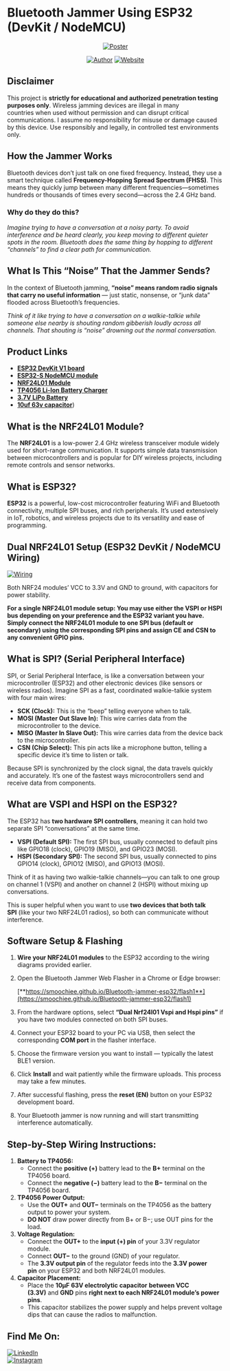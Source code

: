 # Bluetooth Jammer Using ESP32 (DevKit / NodeMCU)

<p align="center">
<a href="#"><img title="Poster" src="Poster.png"></a>
</p>
<p align="center">
<a href="https://github.com/vxnuprasad"><img title="Author" src="https://img.shields.io/badge/Author-Vishnu-yellow.svg?style=for-the-badge&logo=github"></a>
<a href="[https://interncrafters.netlify.app/](https://vxnuprasad.github.io/)"><img title="Website" src="https://img.shields.io/badge/Website-vxnuprasad-green.svg?style=for-the-badge&logo=sites"></a>
</p>

## Disclaimer
This project is **strictly for educational and authorized penetration testing purposes only**. Wireless jamming devices are illegal in many countries when used without permission and can disrupt critical communications. I assume no responsibility for misuse or damage caused by this device. Use responsibly and legally, in controlled test environments only.

## **How the Jammer Works**

Bluetooth devices don’t just talk on one fixed frequency. Instead, they use a smart technique called **Frequency-Hopping Spread Spectrum (FHSS)**. This means they quickly jump between many different frequencies—sometimes hundreds or thousands of times every second—across the 2.4 GHz band.

### **Why do they do this?**

 *Imagine trying to have a conversation at a noisy party. To avoid interference and be heard clearly, you keep moving to different quieter spots in the room. Bluetooth does the same thing by hopping to different “channels” to find a clear path for communication.*

 ## What Is This “Noise” That the Jammer Sends?

In the context of Bluetooth jamming, **“noise” means random radio signals that carry no useful information** — just static, nonsense, or “junk data” flooded across Bluetooth’s frequencies.

*Think of it like trying to have a conversation on a walkie-talkie while someone else nearby is shouting random gibberish loudly across all channels. That shouting is “noise” drowning out the normal conversation.*

## Product Links

- [**ESP32 DevKit V1 board**]([https://www.amazon.in/dp/B07Q576VWZ](https://robu.in/product/esp32-38pin-development-board-wifibluetooth-ultra-low-power-consumption-dual-core/))
- [**ESP32-S NodeMCU module**]([https://www.amazon.in/dp/B081V735Y5](https://robu.in/product/esp32-38pin-development-board-wifibluetooth-ultra-low-power-consumption-dual-core/))
- [**NRF24L01 Module**]([https://www.amazon.in/dp/B07Q435TGK](https://robu.in/product/2-4ghz-nrf24l01palna-sma-antenna-wireless-transceiver-communication-module-1km/))
- [**TP4056 Li-Ion Battery Charger**]([https://www.amazon.in/dp/B07QK1BY5P](https://robu.in/product/tp4056-1a-li-ion-lithium-battery-charging-module-mini-usb/))
- [**3.7V LiPo Battery**]([https://www.amazon.in/dp/B07DWYXJGP](https://robu.in/product/450mah-pcm-protected-micro-li-po-battery/))
- [**10uf 63v capacitor**]([https://robu.in/product/10uf-63v-electrolytic-capacitor-pack-of-10/))

## What is the NRF24L01 Module?

The **NRF24L01** is a low-power 2.4 GHz wireless transceiver module widely used for short-range communication. It supports simple data transmission between microcontrollers and is popular for DIY wireless projects, including remote controls and sensor networks.

## What is ESP32?

**ESP32** is a powerful, low-cost microcontroller featuring WiFi and Bluetooth connectivity, multiple SPI buses, and rich peripherals. It’s used extensively in IoT, robotics, and wireless projects due to its versatility and ease of programming.

## Dual NRF24L01 Setup (ESP32 DevKit / NodeMCU Wiring)
<a href="#"><img title="Wiring" src="Wiring.png"></a>

Both NRF24 modules’ VCC to 3.3V and GND to ground, with capacitors for power stability.

**For a single NRF24L01 module setup: You may use either the VSPI or HSPI bus depending on your preference and the ESP32 variant you have. Simply connect the NRF24L01 module to one SPI bus (default or secondary) using the corresponding SPI pins and assign CE and CSN to any convenient GPIO pins.**

## What is SPI? (Serial Peripheral Interface)

SPI, or Serial Peripheral Interface, is like a conversation between your microcontroller (ESP32) and other electronic devices (like sensors or wireless radios). Imagine SPI as a fast, coordinated walkie-talkie system with four main wires:

- **SCK (Clock):** This is the “beep” telling everyone when to talk.
- **MOSI (Master Out Slave In):** This wire carries data from the microcontroller to the device.
- **MISO (Master In Slave Out):** This wire carries data from the device back to the microcontroller.
- **CSN (Chip Select):** This pin acts like a microphone button, telling a specific device it’s time to listen or talk.

Because SPI is synchronized by the clock signal, the data travels quickly and accurately. It’s one of the fastest ways microcontrollers send and receive data from components.

## What are VSPI and HSPI on the ESP32?

The ESP32 has **two hardware SPI controllers**, meaning it can hold two separate SPI “conversations” at the same time.

- **VSPI (Default SPI):** The first SPI bus, usually connected to default pins like GPIO18 (clock), GPIO19 (MISO), and GPIO23 (MOSI).
- **HSPI (Secondary SPI):** The second SPI bus, usually connected to pins GPIO14 (clock), GPIO12 (MISO), and GPIO13 (MOSI).

Think of it as having two walkie-talkie channels—you can talk to one group on channel 1 (VSPI) and another on channel 2 (HSPI) without mixing up conversations.

This is super helpful when you want to use **two devices that both talk SPI** (like your two NRF24L01 radios), so both can communicate without interference.

## Software Setup & Flashing

1. **Wire your NRF24L01 modules** to the ESP32 according to the wiring diagrams provided earlier.
2. Open the Bluetooth Jammer Web Flasher in a Chrome or Edge browser:
    
    [**https://smoochiee.github.io/Bluetooth-jammer-esp32/flash1**](https://smoochiee.github.io/Bluetooth-jammer-esp32/flash1)
    
3. From the hardware options, select **“Dual Nrf24l01 Vspi and Hspi pins”** if you have two modules connected on both SPI buses.
4. Connect your ESP32 board to your PC via USB, then select the corresponding **COM port** in the flasher interface.
5. Choose the firmware version you want to install — typically the latest BLE1 version.
6. Click **Install** and wait patiently while the firmware uploads. This process may take a few minutes.
7. After successful flashing, press the **reset (EN)** button on your ESP32 development board.
8. Your Bluetooth jammer is now running and will start transmitting interference automatically.

## Step-by-Step Wiring Instructions:

1. **Battery to TP4056:**
    - Connect the **positive (+)** battery lead to the **B+** terminal on the TP4056 board.
    - Connect the **negative (−)** battery lead to the **B−** terminal on the TP4056 board.
2. **TP4056 Power Output:**
    - Use the **OUT+** and **OUT−** terminals on the TP4056 as the battery output to power your system.
    - **DO NOT** draw power directly from B+ or B−; use OUT pins for the load.
3. **Voltage Regulation:**
    - Connect the **OUT+** to the **input (+) pin** of your 3.3V regulator module.
    - Connect **OUT−** to the ground (GND) of your regulator.
    - The **3.3V output pin** of the regulator feeds into the **3.3V power pin** on your ESP32 and both NRF24L01 modules.
4. **Capacitor Placement:**
    - Place the **10µF 63V electrolytic capacitor** **between VCC (3.3V)** and **GND** pins **right next to each NRF24L01 module’s power pins**.
    - This capacitor stabilizes the power supply and helps prevent voltage dips that can cause the radios to malfunction.

 ## Find Me On:
[![LinkedIn](https://img.shields.io/badge/LinkedIn-VishnuPrasad-blue?style=for-the-badge&logo=LinkedIn)](https://www.linkedin.com/in/vxnuprasad)  
[![Instagram](https://img.shields.io/badge/IG-%40__.v.shnu-red?style=for-the-badge&logo=instagram)](https://www.instagram.com/__.v.shnu/)  


